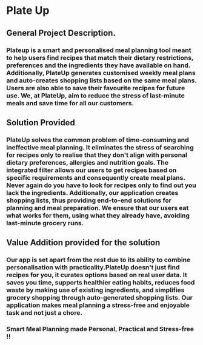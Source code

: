
# Plate Up 
## General Project Description.
### Plateup is a smart and personalised meal planning tool meant to help users find recipes that match their dietary restrictions, preferences and the ingredients they have available on hand. Additionally, PlateUp generates customised weekly meal plans and auto-creates shopping lists based on the same meal plans. Users are also able to save their favourite recipes for future use. We, at PlateUp, aim to reduce the stress of last-minute meals and save time for all our customers.

## Solution Provided
### PlateUp solves the common problem of time-consuming and ineffective meal planning. It eliminates the stress of searching for recipes only to realise that they don't align with personal dietary preferences, allergies and nutrition goals. The integrated filter allows our users to get recipes based on specific requirements and consequently create meal plans. Never again do you have to look for recipes only to find out you lack the ingredients. Additionally, our application creates shopping lists, thus providing end-to-end solutions for planning and meal preparation. We ensure that our users eat what works for them, using what they already have, avoiding last-minute grocery runs.

## Value Addition provided for the solution
### Our app is set apart from the rest due to its ability to combine personalisation with practicality.PlateUp doesn't just find recipes for you, it curates options based on real user data. It saves you time, supports healthier eating habits, reduces food waste by making use of existing ingredients, and simplifies grocery shopping through auto-generated shopping lists. Our application makes meal planning a stress-free and enjoyable task and not just a chore.

### Smart Meal Planning made Personal, Practical and Stress-free !! 
